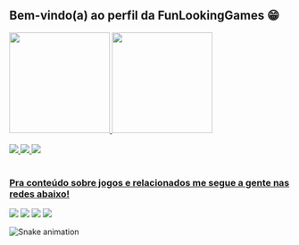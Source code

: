 ## Bem-vindo(a) ao perfil da FunLookingGames 😁

 <div>
   <a href="https://github.com/FunLoookingGames">
   <img height="180em" src="https://github-readme-stats.vercel.app/api?username=funlookinggames&show_icons=true&theme=tokyonight&include_all_commits=true&count_private=true"/>
   <img height="180em" src="https://github-readme-stats.vercel.app/api/top-langs/?username=funlookinggames&layout=compact&langs_count=6&theme=tokyonight"/>

</div>
<div style="display: inline_block"><br>
   <img src="https://cdn.jsdelivr.net/gh/devicons/devicon/icons/cplusplus/cplusplus-original.svg" />
   <img src="https://cdn.jsdelivr.net/gh/devicons/devicon/icons/csharp/csharp-original.svg" />
   <img src="https://cdn.jsdelivr.net/gh/devicons/devicon/icons/python/python-original.svg" />
</div>
 
 <br>
 
  ### Pra conteúdo sobre jogos e relacionados me segue a gente nas redes abaixo!
 
<div> 
  <a href="https://www.youtube.com/funlookinggames" target="_blank"><img src="https://img.shields.io/badge/YouTube-FF0000?style=for-the-badge&logo=youtube&logoColor=white" target="_blank"></a>
  <a href="https://instagram.com/funlookinggames" target="_blank"><img src="https://img.shields.io/badge/-Instagram-%23E4405F?style=for-the-badge&logo=instagram&logoColor=white" target="_blank"></a>
 <a href="https://discord.gg/5DVhGKVf4h" target="_blank"><img src="https://img.shields.io/badge/Discord-7289DA?style=for-the-badge&logo=discord&logoColor=white" target="_blank"></a> 
  <a href="https://www.linkedin.com/in/afonso-junior-9446a1224/" target="_blank"><img src="https://img.shields.io/badge/-LinkedIn-%230077B5?style=for-the-badge&logo=linkedin&logoColor=white" target="_blank"></a> 
 
  ![Snake animation](https://github.com/FunLookingGames/FunLookingGames/blob/output/github-contribution-grid-snake.svg)

</div>
